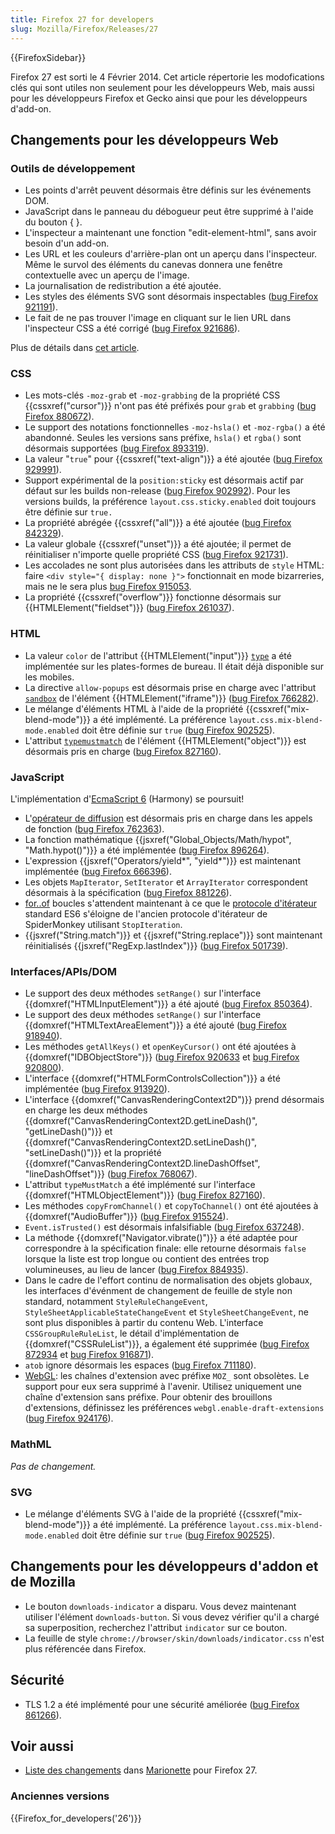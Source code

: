 ```yaml
---
title: Firefox 27 for developers
slug: Mozilla/Firefox/Releases/27
---
```


{{FirefoxSidebar}}

Firefox 27 est sorti le 4 Février 2014. Cet article répertorie les modofications clés qui sont utiles non seulement pour les développeurs Web, mais aussi pour les développeurs Firefox et Gecko ainsi que pour les développeurs d'add-on.

## Changements pour les développeurs Web

### Outils de développement

- Les points d'arrêt peuvent désormais être définis sur les événements DOM.
- JavaScript dans le panneau du débogueur peut être supprimé à l'aide du bouton { }.
- L'inspecteur a maintenant une fonction "edit-element-html", sans avoir besoin d'un add-on.
- Les URL et les couleurs d'arrière-plan ont un aperçu dans l'inspecteur. Même le survol des éléments du canevas donnera une fenêtre contextuelle avec un aperçu de l'image.
- La journalisation de redistribution a été ajoutée.
- Les styles des éléments SVG sont désormais inspectables ([bug Firefox 921191](https://bugzil.la/921191)).
- Le fait de ne pas trouver l'image en cliquant sur le lien URL dans l'inspecteur CSS a été corrigé ([bug Firefox 921686](https://bugzil.la/921686)).

Plus de détails dans [cet article](https://hacks.mozilla.org/2013/11/firefox-developer-tools-episode-27-edit-as-html-codemirror-more/).

### CSS

- Les mots-clés `-moz-grab` et `-moz-grabbing` de la propriété CSS {{cssxref("cursor")}} n'ont pas été préfixés pour `grab` et `grabbing` ([bug Firefox 880672](https://bugzil.la/880672)).
- Le support des notations fonctionnelles `-moz-hsla()` et `-moz-rgba()` a été abandonné. Seules les versions sans préfixe, `hsla()` et `rgba()` sont désormais supportées ([bug Firefox 893319](https://bugzil.la/893319)).
- La valeur "`true`" pour {{cssxref("text-align")}} a été ajoutée ([bug Firefox 929991](https://bugzil.la/929991)).
- Support expérimental de la `position:sticky` est désormais actif par défaut sur les builds non-release ([bug Firefox 902992](https://bugzil.la/902992)). Pour les versions builds, la préférence `layout.css.sticky.enabled` doit toujours être définie sur `true.`
- La propriété abrégée {{cssxref("all")}} a été ajoutée ([bug Firefox 842329](https://bugzil.la/842329)).
- La valeur globale {{cssxref("unset")}} a été ajoutée; il permet de réinitialiser n'importe quelle propriété CSS ([bug Firefox 921731](https://bugzil.la/921731)).
- Les accolades ne sont plus autorisées dans les attributs de `style` HTML: faire `<div style="{ display: none }">` fonctionnait en mode bizarreries, mais ne le sera plus [bug Firefox 915053](https://bugzil.la/915053).
- La propriété {{cssxref("overflow")}} fonctionne désormais sur {{HTMLElement("fieldset")}} ([bug Firefox 261037](https://bugzil.la/261037)).

### HTML

- La valeur `color` de l'attribut {{HTMLElement("input")}} [`type`](/fr/docs/Web/HTML/Element/input#type) a été implémentée sur les plates-formes de bureau. Il était déjà disponible sur les mobiles.
- La directive `allow-popups` est désormais prise en charge avec l'attribut [`sandbox`](/fr/docs/Web/HTML/Element/iframe#sandbox) de l'élément {{HTMLElement("iframe")}} ([bug Firefox 766282](https://bugzil.la/766282)).
- Le mélange d'éléments HTML à l'aide de la propriété {{cssxref("mix-blend-mode")}} a été implémenté. La préférence `layout.css.mix-blend-mode.enabled` doit être définie sur `true` ([bug Firefox 902525](https://bugzil.la/902525)).
- L'attribut [`typemustmatch`](/fr/docs/Web/HTML/Element/object#typemustmatch) de l'élément {{HTMLElement("object")}} est désormais pris en charge ([bug Firefox 827160](https://bugzil.la/827160)).

### JavaScript

L'implémentation d'[EcmaScript 6](/fr/docs/Web/JavaScript/ECMAScript_6_support_in_Mozilla) (Harmony) se poursuit!

- L'[opérateur de diffusion](/fr/docs/Web/JavaScript/Reference/Operators/Spread_syntax) est désormais pris en charge dans les appels de fonction ([bug Firefox 762363](https://bugzil.la/762363)).
- La fonction mathématique {{jsxref("Global_Objects/Math/hypot", "Math.hypot()")}} a été implémentée ([bug Firefox 896264](https://bugzil.la/896264)).
- L'expression {{jsxref("Operators/yield*", "yield*")}} est maintenant implémentée ([bug Firefox 666396](https://bugzil.la/666396)).
- Les objets `MapIterator`, `SetIterator` et `ArrayIterator` correspondent désormais à la spécification ([bug Firefox 881226](https://bugzil.la/881226)).
- [for..of](/fr/docs/Web/JavaScript/Reference/Statements/for...of) boucles s'attendent maintenant à ce que le [protocole d'itérateur](/fr/docs/Web/JavaScript/Reference/Iteration_protocols) standard ES6 s'éloigne de l'ancien protocole d'itérateur de SpiderMonkey utilisant `StopIteration`.
- {{jsxref("String.match")}} et {{jsxref("String.replace")}} sont maintenant réinitialisés {{jsxref("RegExp.lastIndex")}} ([bug Firefox 501739](https://bugzil.la/501739)).

### Interfaces/APIs/DOM

- Le support des deux méthodes `setRange()` sur l'interface {{domxref("HTMLInputElement")}} a été ajouté ([bug Firefox 850364](https://bugzil.la/850364)).
- Le support des deux méthodes `setRange()` sur l'interface {{domxref("HTMLTextAreaElement")}} a été ajouté ([bug Firefox 918940](https://bugzil.la/918940)).
- Les méthodes `getAllKeys()` et `openKeyCursor()` ont été ajoutées à {{domxref("IDBObjectStore")}} ([bug Firefox 920633](https://bugzil.la/920633) et [bug Firefox 920800](https://bugzil.la/920800)).
- L'interface {{domxref("HTMLFormControlsCollection")}} a été implémentée ([bug Firefox 913920](https://bugzil.la/913920)).
- L'interface {{domxref("CanvasRenderingContext2D")}} prend désormais en charge les deux méthodes {{domxref("CanvasRenderingContext2D.getLineDash()", "getLineDash()")}} et {{domxref("CanvasRenderingContext2D.setLineDash()", "setLineDash()")}} et la propriété {{domxref("CanvasRenderingContext2D.lineDashOffset", "lineDashOffset")}} ([bug Firefox 768067](https://bugzil.la/768067)).
- L'attribut `typeMustMatch` a été implémenté sur l'interface {{domxref("HTMLObjectElement")}} ([bug Firefox 827160](https://bugzil.la/827160)).
- Les méthodes `copyFromChannel()` et `copyToChannel()` ont été ajoutées à {{domxref("AudioBuffer")}} ([bug Firefox 915524](https://bugzil.la/915524)).
- `Event.isTrusted()` est désormais infalsifiable ([bug Firefox 637248](https://bugzil.la/637248)).
- La méthode {{domxref("Navigator.vibrate()")}} a été adaptée pour correspondre à la spécification finale: elle retourne désormais `false` lorsque la liste est trop longue ou contient des entrées trop volumineuses, au lieu de lancer ([bug Firefox 884935](https://bugzil.la/884935)).
- Dans le cadre de l'effort continu de normalisation des objets globaux, les interfaces d'événment de changement de feuille de style non standard, notamment `StyleRuleChangeEvent`, `StyleSheetApplicableStateChangeEvent` et `StyleSheetChangeEvent`, ne sont plus disponibles à partir du contenu Web. L'interface `CSSGroupRuleRuleList`, le détail d'implémentation de {{domxref("CSSRuleList")}}, a également été supprimée ([bug Firefox 872934](https://bugzil.la/872934) et [bug Firefox 916871](https://bugzil.la/916871)).
- `atob` ignore désormais les espaces ([bug Firefox 711180](https://bugzil.la/711180)).
- [WebGL](/fr/docs/Web/API/WebGL_API): les chaînes d'extension avec préfixe `MOZ_` sont obsolètes. Le support pour eux sera supprimé à l'avenir. Utilisez uniquement une chaîne d'extension sans préfixe. Pour obtenir des brouillons d'extensions, définissez les préférences `webgl.enable-draft-extensions` ([bug Firefox 924176](https://bugzil.la/924176)).

### MathML

_Pas de changement._

### SVG

- Le mélange d'éléments SVG à l'aide de la propriété {{cssxref("mix-blend-mode")}} a été implémenté. La préférence `layout.css.mix-blend-mode.enabled` doit être définie sur `true` ([bug Firefox 902525](https://bugzil.la/902525)).

## Changements pour les développeurs d'addon et de Mozilla

- Le bouton `downloads-indicator` a disparu. Vous devez maintenant utiliser l'élément `downloads-button`. Si vous devez vérifier qu'il a chargé sa superposition, recherchez l'attribut `indicator` sur ce bouton.
- La feuille de style `chrome://browser/skin/downloads/indicator.css` n'est plus référencée dans Firefox.

## Sécurité

- TLS 1.2 a été implémenté pour une sécurité améliorée ([bug Firefox 861266](https://bugzil.la/861266)).

## Voir aussi

- [Liste des changements](https://bugzilla.mozilla.org/buglist.cgi?resolution=FIXED&component=Marionette&product=Testing&target_milestone=mozilla27) dans [Marionette](https://firefox-source-docs.mozilla.org/testing/marionette/marionette/index.html) pour Firefox 27.

### Anciennes versions

{{Firefox_for_developers('26')}}
